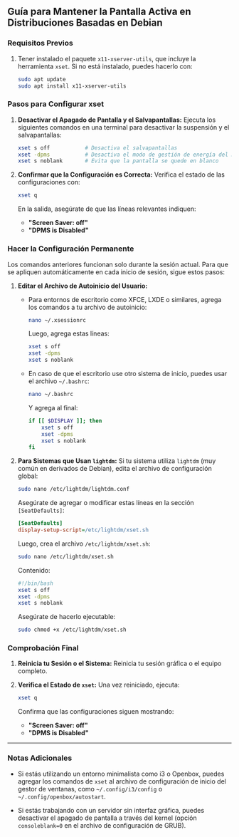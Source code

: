 ## **Guía para Mantener la Pantalla Activa en Distribuciones Basadas en Debian**

### **Requisitos Previos**
1. Tener instalado el paquete `x11-xserver-utils`, que incluye la herramienta `xset`. Si no está instalado, puedes hacerlo con:
   ```bash
   sudo apt update
   sudo apt install x11-xserver-utils
   ```

### **Pasos para Configurar xset**
1. **Desactivar el Apagado de Pantalla y el Salvapantallas:**
   Ejecuta los siguientes comandos en una terminal para desactivar la suspensión y el salvapantallas:
   ```bash
   xset s off           # Desactiva el salvapantallas
   xset -dpms           # Desactiva el modo de gestión de energía del monitor (DPMS)
   xset s noblank       # Evita que la pantalla se quede en blanco
   ```

2. **Confirmar que la Configuración es Correcta:**
   Verifica el estado de las configuraciones con:
   ```bash
   xset q
   ```
   En la salida, asegúrate de que las líneas relevantes indiquen:
   - **"Screen Saver: off"**
   - **"DPMS is Disabled"**

### **Hacer la Configuración Permanente**
Los comandos anteriores funcionan solo durante la sesión actual. Para que se apliquen automáticamente en cada inicio de sesión, sigue estos pasos:

1. **Editar el Archivo de Autoinicio del Usuario:**
   - Para entornos de escritorio como XFCE, LXDE o similares, agrega los comandos a tu archivo de autoinicio:
     ```bash
     nano ~/.xsessionrc
     ```
     Luego, agrega estas líneas:
     ```bash
     xset s off
     xset -dpms
     xset s noblank
     ```

   - En caso de que el escritorio use otro sistema de inicio, puedes usar el archivo `~/.bashrc`:
     ```bash
     nano ~/.bashrc
     ```
     Y agrega al final:
     ```bash
     if [[ $DISPLAY ]]; then
         xset s off
         xset -dpms
         xset s noblank
     fi
     ```

2. **Para Sistemas que Usan `lightdm`:**
   Si tu sistema utiliza `lightdm` (muy común en derivados de Debian), edita el archivo de configuración global:
   ```bash
   sudo nano /etc/lightdm/lightdm.conf
   ```
   Asegúrate de agregar o modificar estas líneas en la sección `[SeatDefaults]`:
   ```ini
   [SeatDefaults]
   display-setup-script=/etc/lightdm/xset.sh
   ```

   Luego, crea el archivo `/etc/lightdm/xset.sh`:
   ```bash
   sudo nano /etc/lightdm/xset.sh
   ```
   Contenido:
   ```bash
   #!/bin/bash
   xset s off
   xset -dpms
   xset s noblank
   ```
   Asegúrate de hacerlo ejecutable:
   ```bash
   sudo chmod +x /etc/lightdm/xset.sh
   ```

### **Comprobación Final**
1. **Reinicia tu Sesión o el Sistema:**
   Reinicia tu sesión gráfica o el equipo completo.

2. **Verifica el Estado de `xset`:**
   Una vez reiniciado, ejecuta:
   ```bash
   xset q
   ```
   Confirma que las configuraciones siguen mostrando:
   - **"Screen Saver: off"**
   - **"DPMS is Disabled"**

---

### **Notas Adicionales**
- Si estás utilizando un entorno minimalista como i3 o Openbox, puedes agregar los comandos de `xset` al archivo de configuración de inicio del gestor de ventanas, como `~/.config/i3/config` o `~/.config/openbox/autostart`.

- Si estás trabajando con un servidor sin interfaz gráfica, puedes desactivar el apagado de pantalla a través del kernel (opción `consoleblank=0` en el archivo de configuración de GRUB).